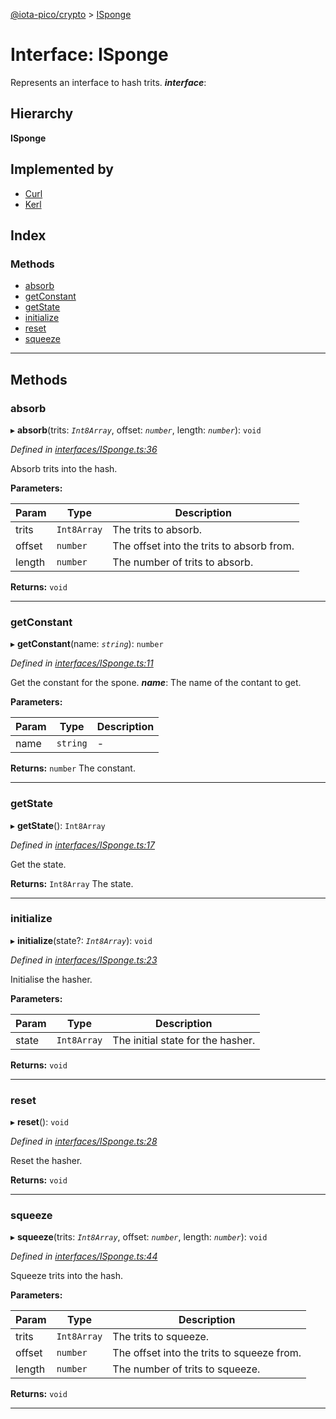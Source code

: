 [@iota-pico/crypto](../README.md) > [ISponge](../interfaces/isponge.md)

# Interface: ISponge

Represents an interface to hash trits.
*__interface__*: 

## Hierarchy

**ISponge**

## Implemented by

* [Curl](../classes/curl.md)
* [Kerl](../classes/kerl.md)

## Index

### Methods

* [absorb](isponge.md#absorb)
* [getConstant](isponge.md#getconstant)
* [getState](isponge.md#getstate)
* [initialize](isponge.md#initialize)
* [reset](isponge.md#reset)
* [squeeze](isponge.md#squeeze)

---

## Methods

<a id="absorb"></a>

###  absorb

▸ **absorb**(trits: *`Int8Array`*, offset: *`number`*, length: *`number`*): `void`

*Defined in [interfaces/ISponge.ts:36](https://github.com/iota-pico/crypto/blob/334d008/src/interfaces/ISponge.ts#L36)*

Absorb trits into the hash.

**Parameters:**

| Param | Type | Description |
| ------ | ------ | ------ |
| trits | `Int8Array`   |  The trits to absorb. |
| offset | `number`   |  The offset into the trits to absorb from. |
| length | `number`   |  The number of trits to absorb. |

**Returns:** `void`

___

<a id="getconstant"></a>

###  getConstant

▸ **getConstant**(name: *`string`*): `number`

*Defined in [interfaces/ISponge.ts:11](https://github.com/iota-pico/crypto/blob/334d008/src/interfaces/ISponge.ts#L11)*

Get the constant for the spone.
*__name__*: The name of the contant to get.

**Parameters:**

| Param | Type | Description |
| ------ | ------ | ------ |
| name | `string`   |  - |

**Returns:** `number`
The constant.

___

<a id="getstate"></a>

###  getState

▸ **getState**(): `Int8Array`

*Defined in [interfaces/ISponge.ts:17](https://github.com/iota-pico/crypto/blob/334d008/src/interfaces/ISponge.ts#L17)*

Get the state.

**Returns:** `Int8Array`
The state.

___

<a id="initialize"></a>

###  initialize

▸ **initialize**(state?: *`Int8Array`*): `void`

*Defined in [interfaces/ISponge.ts:23](https://github.com/iota-pico/crypto/blob/334d008/src/interfaces/ISponge.ts#L23)*

Initialise the hasher.

**Parameters:**

| Param | Type | Description |
| ------ | ------ | ------ |
| state | `Int8Array`   |  The initial state for the hasher. |

**Returns:** `void`

___

<a id="reset"></a>

###  reset

▸ **reset**(): `void`

*Defined in [interfaces/ISponge.ts:28](https://github.com/iota-pico/crypto/blob/334d008/src/interfaces/ISponge.ts#L28)*

Reset the hasher.

**Returns:** `void`

___

<a id="squeeze"></a>

###  squeeze

▸ **squeeze**(trits: *`Int8Array`*, offset: *`number`*, length: *`number`*): `void`

*Defined in [interfaces/ISponge.ts:44](https://github.com/iota-pico/crypto/blob/334d008/src/interfaces/ISponge.ts#L44)*

Squeeze trits into the hash.

**Parameters:**

| Param | Type | Description |
| ------ | ------ | ------ |
| trits | `Int8Array`   |  The trits to squeeze. |
| offset | `number`   |  The offset into the trits to squeeze from. |
| length | `number`   |  The number of trits to squeeze. |

**Returns:** `void`

___

